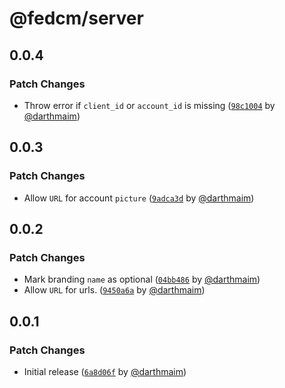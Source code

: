 # @fedcm/server

## 0.0.4

### Patch Changes

- Throw error if `client_id` or `account_id` is missing ([`98c1004`](https://github.com/darthmaim/fedcm/commit/98c10049f0828c166254c2d8629d3fa7dddf939d) by [@darthmaim](https://github.com/darthmaim))

## 0.0.3

### Patch Changes

- Allow `URL` for account `picture` ([`9adca3d`](https://github.com/darthmaim/fedcm/commit/9adca3de44b1f3691c978f06454659fa49a6a82b) by [@darthmaim](https://github.com/darthmaim))

## 0.0.2

### Patch Changes

- Mark branding `name` as optional ([`04bb486`](https://github.com/darthmaim/fedcm/commit/04bb486ae87b4ab9c810ddc79d28ccc195389f14) by [@darthmaim](https://github.com/darthmaim))
- Allow `URL` for urls. ([`9450a6a`](https://github.com/darthmaim/fedcm/commit/9450a6ad0365bc1201a82503300571568cc3ad37) by [@darthmaim](https://github.com/darthmaim))

## 0.0.1

### Patch Changes

- Initial release ([`6a8d06f`](https://github.com/darthmaim/fedcm/commit/6a8d06ffd40c6d8f285aedbe62df6c81597f6351) by [@darthmaim](https://github.com/darthmaim))
